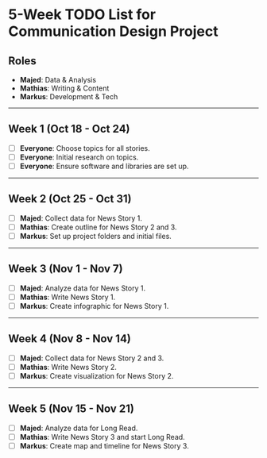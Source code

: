 # 5-Week TODO List for Communication Design Project

## Roles
- **Majed**: Data & Analysis
- **Mathias**: Writing & Content
- **Markus**: Development & Tech

---

## Week 1 (Oct 18 - Oct 24)
- [ ] **Everyone**: Choose topics for all stories.
- [ ] **Everyone**: Initial research on topics.
- [ ] **Everyone**: Ensure software and libraries are set up.

---

## Week 2 (Oct 25 - Oct 31)
- [ ] **Majed**: Collect data for News Story 1.
- [ ] **Mathias**: Create outline for News Story 2 and 3.
- [ ] **Markus**: Set up project folders and initial files.

---

## Week 3 (Nov 1 - Nov 7)
- [ ] **Majed**: Analyze data for News Story 1.
- [ ] **Mathias**: Write News Story 1.
- [ ] **Markus**: Create infographic for News Story 1.

---

## Week 4 (Nov 8 - Nov 14)
- [ ] **Majed**: Collect data for News Story 2 and 3.
- [ ] **Mathias**: Write News Story 2.
- [ ] **Markus**: Create visualization for News Story 2.

---

## Week 5 (Nov 15 - Nov 21)
- [ ] **Majed**: Analyze data for Long Read.
- [ ] **Mathias**: Write News Story 3 and start Long Read.
- [ ] **Markus**: Create map and timeline for News Story 3.
